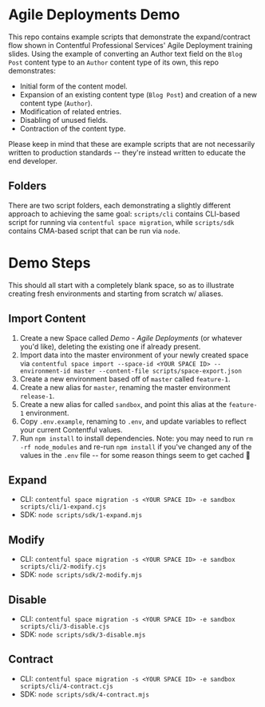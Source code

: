 # Agile Deployments Demo

This repo contains example scripts that demonstrate the expand/contract flow shown in Contentful Professional Services' Agile Deployment training slides. Using the example of converting an Author text field on the `Blog Post` content type to an `Author` content type of its own, this repo demonstrates:

- Initial form of the content model.
- Expansion of an existing content type (`Blog Post`) and creation of a new content type (`Author`).
- Modification of related entries.
- Disabling of unused fields.
- Contraction of the content type.

Please keep in mind that these are example scripts that are not necessarily written to production standards -- they're instead written to educate the end developer.

## Folders

There are two script folders, each demonstrating a slightly different approach to achieving the same goal: `scripts/cli` contains CLI-based script for running via `contentful space migration`, while `scripts/sdk` contains CMA-based script that can be run via `node`.

# Demo Steps

This should all start with a completely blank space, so as to illustrate creating fresh environments and starting from scratch w/ aliases.

## Import Content

1. Create a new Space called _Demo - Agile Deployments_ (or whatever you'd like), deleting the existing one if already present.
2. Import data into the master environment of your newly created space via `contentful space import --space-id <YOUR SPACE ID> --environment-id master --content-file scripts/space-export.json`
3. Create a new environment based off of `master` called `feature-1`.
4. Create a new alias for `master`, renaming the master environment `release-1`.
5. Create a new alias for called `sandbox`, and point this alias at the `feature-1` environment.
6. Copy `.env.example`, renaming to `.env`, and update variables to reflect your current Contentful values.
7. Run `npm install` to install dependencies. Note: you may need to run `rm -rf node_modules` and re-run `npm install` if you've changed any of the values in the `.env` file -- for some reason things seem to get cached 🤔

## Expand

- CLI: `contentful space migration -s <YOUR SPACE ID> -e sandbox scripts/cli/1-expand.cjs`
- SDK: `node scripts/sdk/1-expand.mjs`

## Modify

- CLI: `contentful space migration -s <YOUR SPACE ID> -e sandbox scripts/cli/2-modify.cjs`
- SDK: `node scripts/sdk/2-modify.mjs`

## Disable

- CLI: `contentful space migration -s <YOUR SPACE ID> -e sandbox scripts/cli/3-disable.cjs`
- SDK: `node scripts/sdk/3-disable.mjs`

## Contract

- CLI: `contentful space migration -s <YOUR SPACE ID> -e sandbox scripts/cli/4-contract.cjs`
- SDK: `node scripts/sdk/4-contract.mjs`
